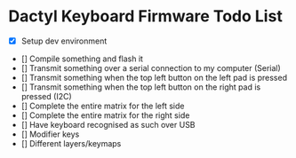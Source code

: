 # Dactyl Keyboard Firmware Todo List

- [x] Setup dev environment
- [] Compile something and flash it
- [] Transmit something over a serial connection to my computer (Serial)
- [] Transmit something when the top left button on the left pad is pressed
- [] Transmit something when the top left button on the right pad is pressed (I2C)
- [] Complete the entire matrix for the left side
- [] Complete the entire matrix for the right side
- [] Have keyboard recognised as such over USB
- [] Modifier keys
- [] Different layers/keymaps
